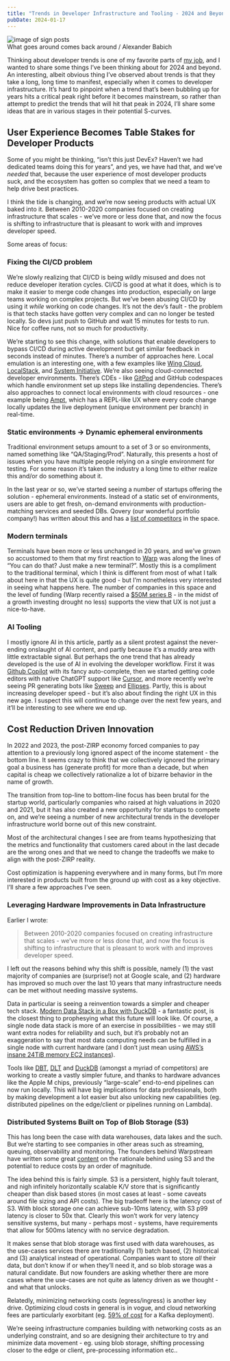 ```yaml
---
title: "Trends in Developer Infrastructure and Tooling - 2024 and Beyond"
pubDate: 2024-01-17
---
```

<div class="flex flex-col items-center mb-3">
  <img src="/post-images/light-evolution.png" alt="image of sign posts" class="w-full"/>
  <div class="text-center font-barlow font-light text-sm italic">
    What goes around comes back around / Alexander Babich
  </div>
</div>

Thinking about developer trends is one of my favorite parts of [my job](https://www.irregular.vc/team), and I wanted to share some things I’ve been thinking about for 2024 and beyond. An interesting, albeit obvious thing I’ve observed about trends is that they take a long, long time to manifest, especially when it comes to developer infrastructure. It’s hard to pinpoint when a trend that’s been bubbling up for years hits a critical peak right before it becomes mainstream, so rather than attempt to predict the trends that will hit that peak in 2024, I’ll share some ideas that are in various stages in their potential S-curves.

## User Experience Becomes Table Stakes for Developer Products

Some of you might be thinking, “isn’t this just DevEx? Haven’t we had dedicated teams doing this for years”, and yes, we have had that, and we’ve _needed_ that, because the user experience of most developer products suck, and the ecosystem has gotten so complex that we need a team to help drive best practices.

I think the tide is changing, and we’re now seeing products with actual UX baked into it. Between 2010-2020 companies focused on creating infrastructure that scales - we’ve more or less done that, and now the focus is shifting to infrastructure that is pleasant to work with and improves developer speed.

Some areas of focus:

### Fixing the CI/CD problem

We’re slowly realizing that CI/CD is being wildly misused and does not reduce developer iteration cycles. CI/CD is good at what it does, which is to make it easier to merge code changes into production, especially on large teams working on complex projects. But we’ve been abusing CI/CD by using it _while_ working on code changes. It’s not the dev’s fault - the problem is that tech stacks have gotten very complex and can no longer be tested locally. So devs just push to GitHub and wait 15 minutes for tests to run. Nice for coffee runs, not so much for productivity.

We’re starting to see this change, with solutions that enable developers to bypass CI/CD during active development but get similar feedback in seconds instead of minutes. There’s a number of approaches here. Local emulation is an interesting one, with a few examples like [Wing Cloud](https://www.wing.cloud/), [LocalStack](https://www.localstack.cloud/), and [System Initiative](https://www.systeminit.com/). We’re also seeing cloud-connected developer environments. There’s CDEs - like [GitPod](https://www.gitpod.io/) and GitHub codespaces which handle environment set up steps like installing dependencies. There’s also approaches to connect local environments with cloud resources - one example being [Ampt](https://getampt.com/), which has a REPL-like UX where every code change locally updates the live deployment (unique environment per branch) in real-time.

### Static environments -> Dynamic ephemeral environments

Traditional environment setups amount to a set of 3 or so environments, named something like “QA/Staging/Prod”. Naturally, this presents a host of issues when you have multiple people relying on a single environment for testing. For some reason it’s taken the industry a long time to either realize this and/or do something about it.

In the last year or so, we’ve started seeing a number of startups offering the solution - ephemeral environments. Instead of a static set of environments, users are able to get fresh, on-demand environments with production-matching services and seeded DBs. Qovery (our wonderful portfolio company!) has written about this and has a [list of competitors](https://www.qovery.com/blog/top-10-ephemeral-environments-solutions/) in the space.

### Modern terminals

Terminals have been more or less unchanged in 20 years, and we’ve grown so accustomed to them that my first reaction to [Warp](https://www.warp.dev/) was along the lines of “You can do that? Just make a new terminal?”. Mostly this is a compliment to the traditional terminal, which I think is different from most of what I talk about here in that the UX is quite good - but I’m nonetheless very interested in seeing what happens here. The number of companies in this space and the level of funding (Warp recently raised a [$50M series B](https://www.finsmes.com/2023/06/warp-raises-50m-series-b-funding-round.html) - in the midst of a growth investing drought no less) supports the view that UX is not just a nice-to-have.

### AI Tooling

I mostly ignore AI in this article, partly as a silent protest against the never-ending onslaught of AI content, and partly because it’s a muddy area with little extractable signal. But perhaps the one trend that has already developed is the use of AI in evolving the developer workflow. First it was [Github Copilot](https://github.com/features/copilot) with its fancy auto-complete, then we started getting code editors with native ChatGPT support like [Cursor](https://cursor.sh/), and more recently we’re seeing PR generating bots like [Sweep](https://sweep.dev/) and [Ellipses](https://www.ellipsis.dev/). Partly, this is about increasing developer speed - but it’s also about finding the right UX in this new age. I suspect this will continue to change over the next few years, and it’ll be interesting to see where we end up.

## Cost Reduction Driven Innovation

In 2022 and 2023, the post-ZIRP economy forced companies to pay attention to a previously long ignored aspect of the income statement - the bottom line. It seems crazy to think that we collectively ignored the primary goal a business has (generate profit) for more than a decade, but when capital is cheap we collectively rationalize a lot of bizarre behavior in the name of growth.

The transition from top-line to bottom-line focus has been brutal for the startup world, particularly companies who raised at high valuations in 2020 and 2021, but it has also created a new opportunity for startups to compete on, and we’re seeing a number of new architectural trends in the developer infrastructure world borne out of this new constraint.

Most of the architectural changes I see are from teams hypothesizing that the metrics and functionality that customers cared about in the last decade are the wrong ones and that we need to change the tradeoffs we make to align with the post-ZIRP reality.

Cost optimization is happening everywhere and in many forms, but I’m more interested in products built from the ground up with cost as a key objective. I’ll share a few approaches I’ve seen.

### Leveraging Hardware Improvements in Data Infrastructure

Earlier I wrote:

> Between 2010-2020 companies focused on creating infrastructure that scales - we’ve more or less done that, and now the focus is shifting to infrastructure that is pleasant to work with and improves developer speed.

I left out the reasons behind why this shift is possible, namely (1) the vast majority of companies are (surprise!) not at Google scale, and (2) hardware has improved so much over the last 10 years that many infrastructure needs can be met without needing massive systems.

Data in particular is seeing a reinvention towards a simpler and cheaper tech stack. [Modern Data Stack in a Box with DuckDB](https://duckdb.org/2022/10/12/modern-data-stack-in-a-box.html) - a fantastic post, is the closest thing to prophesying what this future will look like. Of course, a single node data stack is more of an exercise in possibilities - we may still want extra nodes for reliability and such, but it’s probably not an exaggeration to say that most data computing needs can be fulfilled in a single node with current hardware (and I don’t just mean using [AWS’s insane 24TiB memory EC2 instances](https://aws.amazon.com/ec2/instance-types/high-memory/)).

Tools like [DBT](https://www.getdbt.com/), [DLT](https://dlthub.com/) and [DuckDB](https://duckdb.org/) (amongst a myriad of competitors) are working to create a vastly simpler future, and thanks to hardware advances like the Apple M chips, previously “large-scale” end-to-end pipelines can now run locally. This will have big implications for data professionals, both by making development a lot easier but also unlocking new capabilities (eg. distributed pipelines on the edge/client or pipelines running on Lambda).

### Distributed Systems Built on Top of Blob Storage (S3)

This has long been the case with data warehouses, data lakes and the such. But we’re starting to see companies in other areas such as streaming, queuing, observability and monitoring. The founders behind Warpstream have written some great [content](https://www.warpstream.com/blog/kafka-is-dead-long-live-kafka) on the rationale behind using S3 and the potential to reduce costs by an order of magnitude.

The idea behind this is fairly simple. S3 is a persistent, highly fault tolerant, and nigh infinitely horizontally scalable K/V store that is significantly cheaper than disk based stores (in most cases at least - some caveats around file sizing and API costs). The big tradeoff here is the latency cost of S3. With block storage one can achieve sub-10ms latency, with S3 p99 latency is closer to 50x that. Clearly this won’t work for very latency sensitive systems, but many - perhaps most - systems, have requirements that allow for 500ms latency with no service degradation.

It makes sense that blob storage was first used with data warehouses, as the use-cases services there are traditionally (1) batch based, (2) historical and (3) analytical instead of operational. Companies want to store _all_ their data, but don’t know if or when they’ll need it, and so blob storage was a natural candidate. But now founders are asking whether there are more cases where the use-cases are not quite as latency driven as we thought - and what that unlocks.

Relatedly, minimizing networking costs (egress/ingress) is another key drive. Optimizing cloud costs in general is in vogue, and cloud networking fees are particularly exorbitant (eg. [59% of cost](https://www.confluent.io/blog/understanding-and-optimizing-your-kafka-costs-part-1-infrastructure/#base-workload) for a Kafka deployment).

We’re seeing infrastructure companies building with networking costs as an underlying constraint, and so are designing their architecture to try and minimize data movement - eg. using blob storage, shifting processing closer to the edge or client, pre-processing information etc..

